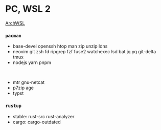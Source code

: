 PC, WSL 2
========
[ArchWSL](https://github.com/yuk7/ArchWSL)

### `pacman`
- base-devel openssh htop man zip unzip ldns
- neovim git zsh fd ripgrep fzf fuse2 watchexec lsd bat jq yq git-delta tmux
- nodejs yarn pnpm

&nbsp;

- mtr gnu-netcat
- p7zip age
- typst

### `rustup`
- stable: rust-src rust-analyzer
- cargo: cargo-outdated
